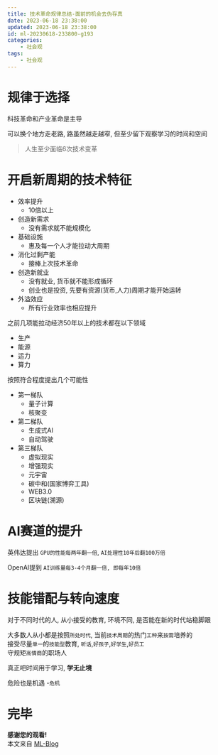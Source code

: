 ```yaml
---
title: 技术革命规律总结-面前的机会去伪存真
date: 2023-06-18 23:38:00
updated: 2023-06-18 23:38:00
id: ml-20230618-233800-g193
categories:
	- 社会观
tags: 
	- 社会观
---
```





<!--more-->

# 规律于选择

科技革命和产业革命是主导

可以换个地方走老路, 路虽然越走越窄, 但至少留下观察学习的时间和空间

> 人生至少面临6次技术变革

# 开启新周期的技术特征

- 效率提升
  - 10倍以上
- 创造新需求
  - 没有需求就不能规模化
- 基础设施
  - 惠及每一个人才能拉动大周期
- 消化过剩产能
  - 接棒上次技术革命
- 创造新就业
  - 没有就业, 货币就不能形成循环
  - 创业也是投资, 先要有资源(货币,人力)周期才能开始运转
- 外溢效应
  - 所有行业效率也相应提升

之前几项能拉动经济50年以上的技术都在以下领域
- 生产
- 能源
- 运力
- 算力

按照符合程度提出几个可能性

- 第一梯队
  - 量子计算	
  - 核聚变
- 第二梯队
  - 生成式AI
  - 自动驾驶
- 第三梯队
  - 虚拟现实
  - 增强现实
  - 元宇宙
  - 碳中和(国家博弈工具)
  - WEB3.0
  - 区块链(溯源)

# AI赛道的提升

英伟达提出 `GPU的性能每两年翻一倍`, `AI处理性10年后翻100万倍` 

OpenAI提到 `AI训练量每3-4个月翻一倍, 即每年10倍`

# 技能错配与转向速度

对于不同时代的人, 从小接受的教育, 环境不同, 是否能在新的时代站稳脚跟  

大多数人从小都是按照`所处时代`, 当前`技术周期`的热门`工种`来`按需`培养的  
接受尽量`单一`的`技能型`教育, `听话`,`好孩子`,`好学生`,`好员工`  
守规矩`高情商`的职场人  

真正吧时间用于学习, **学无止境**

危险也是机遇 -`危机`

# 完毕

**感谢您的观看!**  
本文来自 [ML-Blog][ML-Blog_Link]

<!-- 图片 -->

<!-- 链接 -->

<!-- 水印 -->
[ML-Blog_Link]:https://userminghaoli.github.io/ "我的博客"

